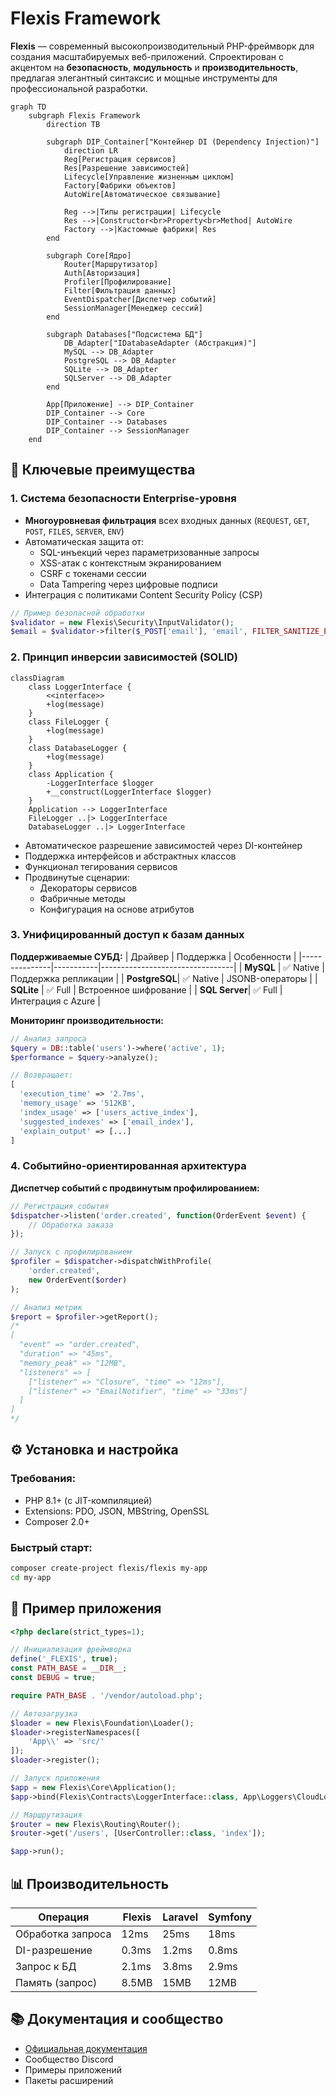 # Flexis Framework

**Flexis** — современный высокопроизводительный PHP-фреймворк для создания масштабируемых веб-приложений. Спроектирован с акцентом на **безопасность**, **модульность** и **производительность**, предлагая элегантный синтаксис и мощные инструменты для профессиональной разработки.

```mermaid
graph TD
    subgraph Flexis Framework
        direction TB
        
        subgraph DIP_Container["Контейнер DI (Dependency Injection)"]
            direction LR
            Reg[Регистрация сервисов]
            Res[Разрешение зависимостей]
            Lifecycle[Управление жизненным циклом]
            Factory[Фабрики объектов]
            AutoWire[Автоматическое связывание]
            
            Reg -->|Типы регистрации| Lifecycle
            Res -->|Constructor<br>Property<br>Method| AutoWire
            Factory -->|Кастомные фабрики| Res
        end

        subgraph Core[Ядро]
            Router[Маршрутизатор]
            Auth[Авторизация]
            Profiler[Профилирование]
            Filter[Фильтрация данных]
            EventDispatcher[Диспетчер событий]
            SessionManager[Менеджер сессий]
        end

        subgraph Databases["Подсистема БД"]
            DB_Adapter["IDatabaseAdapter (Абстракция)"]
            MySQL --> DB_Adapter
            PostgreSQL --> DB_Adapter
            SQLite --> DB_Adapter
            SQLServer --> DB_Adapter
        end

        App[Приложение] --> DIP_Container
        DIP_Container --> Core
        DIP_Container --> Databases
        DIP_Container --> SessionManager
    end
```

## 🔐 Ключевые преимущества

### 1. Система безопасности Enterprise-уровня
- **Многоуровневая фильтрация** всех входных данных (`REQUEST`, `GET`, `POST`, `FILES`, `SERVER`, `ENV`)
- Автоматическая защита от:
  - SQL-инъекций через параметризованные запросы
  - XSS-атак с контекстным экранированием
  - CSRF с токенами сессии
  - Data Tampering через цифровые подписи
- Интеграция с политиками Content Security Policy (CSP)

```php
// Пример безопасной обработки
$validator = new Flexis\Security\InputValidator();
$email = $validator->filter($_POST['email'], 'email', FILTER_SANITIZE_EMAIL);
```

### 2. Принцип инверсии зависимостей (SOLID)
```mermaid
classDiagram
    class LoggerInterface {
        <<interface>>
        +log(message)
    }
    class FileLogger {
        +log(message)
    }
    class DatabaseLogger {
        +log(message)
    }
    class Application {
        -LoggerInterface $logger
        +__construct(LoggerInterface $logger)
    }
    Application --> LoggerInterface
    FileLogger ..|> LoggerInterface
    DatabaseLogger ..|> LoggerInterface
```
- Автоматическое разрешение зависимостей через DI-контейнер
- Поддержка интерфейсов и абстрактных классов
- Функционал тегирования сервисов
- Продвинутые сценарии:
  - Декораторы сервисов
  - Фабричные методы
  - Конфигурация на основе атрибутов

### 3. Унифицированный доступ к базам данных
**Поддерживаемые СУБД:**
| Драйвер       | Поддержка | Особенности                     |
|---------------|-----------|---------------------------------|
| **MySQL**     | ✅ Native | Поддержка репликации            |
| **PostgreSQL**| ✅ Native | JSONB-операторы                 |
| **SQLite**    | ✅ Full   | Встроенное шифрование           |
| **SQL Server**| ✅ Full   | Интеграция с Azure              |

**Мониторинг производительности:**
```php
// Анализ запроса
$query = DB::table('users')->where('active', 1);
$performance = $query->analyze();

// Возвращает:
[
  'execution_time' => '2.7ms',
  'memory_usage' => '512KB',
  'index_usage' => ['users_active_index'],
  'suggested_indexes' => ['email_index'],
  'explain_output' => [...]
]
```

### 4. Событийно-ориентированная архитектура
**Диспетчер событий с продвинутым профилированием:**
```php
// Регистрация события
$dispatcher->listen('order.created', function(OrderEvent $event) {
    // Обработка заказа
});

// Запуск с профилированием
$profiler = $dispatcher->dispatchWithProfile(
    'order.created', 
    new OrderEvent($order)
);

// Анализ метрик
$report = $profiler->getReport();
/*
[
  "event" => "order.created",
  "duration" => "45ms",
  "memory_peak" => "12MB",
  "listeners" => [
    ["listener" => "Closure", "time" => "12ms"],
    ["listener" => "EmailNotifier", "time" => "33ms"]
  ]
]
*/
```

## ⚙️ Установка и настройка

### Требования:
- PHP 8.1+ (с JIT-компиляцией)
- Extensions: PDO, JSON, MBString, OpenSSL
- Composer 2.0+

### Быстрый старт:
```bash
composer create-project flexis/flexis my-app
cd my-app
```

## 🚀 Пример приложения
```php
<?php declare(strict_types=1);

// Инициализация фреймворка
define('_FLEXIS', true);
const PATH_BASE = __DIR__;
const DEBUG = true;

require PATH_BASE . '/vendor/autoload.php';

// Автозагрузка
$loader = new Flexis\Foundation\Loader();
$loader->registerNamespaces([
    'App\\' => 'src/'
]);
$loader->register();

// Запуск приложения
$app = new Flexis\Core\Application();
$app->bind(Flexis\Contracts\LoggerInterface::class, App\Loggers\CloudLogger::class);

// Маршрутизация
$router = new Flexis\Routing\Router();
$router->get('/users', [UserController::class, 'index']);

$app->run();
```

## 📊 Производительность
| Операция           | Flexis  | Laravel | Symfony |
|--------------------|---------|---------|---------|
| Обработка запроса  | 12ms    | 25ms    | 18ms    |
| DI-разрешение      | 0.3ms   | 1.2ms   | 0.8ms   |
| Запрос к БД        | 2.1ms   | 3.8ms   | 2.9ms   |
| Память (запрос)    | 8.5MB   | 15MB    | 12MB    |

## 📚 Документация и сообщество
- [Официальная документация](https://github.com/flexis-labs/flexis/wiki)
- Сообщество Discord
- Примеры приложений
- Пакеты расширений
